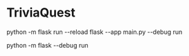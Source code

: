 # TriviaQuest
 
python -m flask run --reload
flask --app main.py --debug run

python -m flask --debug run